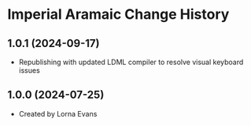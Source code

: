 Imperial Aramaic Change History
====================

## 1.0.1 (2024-09-17)
* Republishing with updated LDML compiler to resolve visual keyboard issues

## 1.0.0 (2024-07-25)
* Created by Lorna Evans
